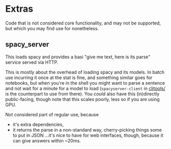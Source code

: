 # Extras 

Code that is not considered core functionality, and may not be supported, but which you may find use for nonetheless.


## spacy_server

This loads spacy and provides a basi "give me text, here is its parse" service served via HTTP.

This is mostly about the overhead of loading spacy and its models. 
In batch use incurring it once at the stat is fine,
and something similar goes for notebooks,
but when you're in the shell you might want to parse a sentence and not wait for a minute for a model to load (`spacyserver-client` in [clitools/](../clitools/) is the counterpart to use from there).
You _could_ also have this (in)directly public-facing, though note that this scales poorly, less so if you are using GPU.

Not considered part of regular use, because 
  - it's extra dependencies,
  - it returns the parse in a non-standard way, cherry-picking things some to put in JSON
  ...it's nice to have for web interfaces, though, because it can give answers within ~20ms.
